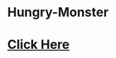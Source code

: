 # Hungry-Monster
<a href = "https://shahriar-kabir.github.io/hungry-monster/"><h1>Click Here</h1></a>
